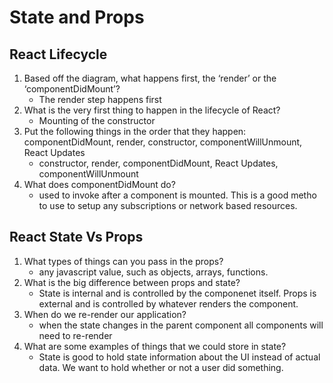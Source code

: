 # State and Props

## React Lifecycle

1. Based off the diagram, what happens first, the ‘render’ or the ‘componentDidMount’?
   * The render step happens first
2. What is the very first thing to happen in the lifecycle of React?
   * Mounting of the constructor
3. Put the following things in the order that they happen: componentDidMount, render, constructor, componentWillUnmount, React Updates
   * constructor, render, componentDidMount, React Updates, componentWillUnmount
4. What does componentDidMount do?
   * used to invoke after a component is mounted. This is a good metho to use to setup any subscriptions or network based resources.

## React State Vs Props

1. What types of things can you pass in the props?
   * any javascript value, such as objects, arrays, functions.
2. What is the big difference between props and state?
   * State is internal and is controlled by the componenet itself. Props is external and is controlled by whatever renders the component.
3. When do we re-render our application?
   * when the state changes in the parent component all components will need to re-render
4. What are some examples of things that we could store in state?
   * State is good to hold state information about the UI instead of actual data. We want to hold whether or not a user did something.
